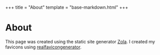 +++
title = "About"
template = "base-markdown.html"
+++

# About

This page was created using the static site generator [Zola](https://www.getzola.org/).
I created my favicons using [realfavicongenerator](https://realfavicongenerator.net/).